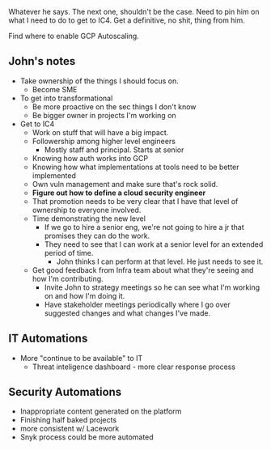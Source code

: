Whatever he says. The next one, shouldn't be the case. Need to pin him on what I need to do to get to IC4. Get a definitive, no shit, thing from him. 

Find where to enable GCP Autoscaling. 

## John's notes
- Take ownership of the things I should focus on. 
	- Become SME
- To get into transformational
	- Be more proactive on the sec things I don't know
	- Be bigger owner in projects I'm working on
- Get to IC4
	- Work on stuff that will have a big impact.
	- Followership among higher level engineers
		- Mostly staff and principal. Starts at senior
	- Knowing how auth works into GCP
	- Knowing how what implementations at tools need to be better implemented
	- Own vuln management and make sure that's rock solid. 
	- **Figure out how to define a cloud security engineer**
	- That promotion needs to be very clear that I have that level of ownership to everyone involved. 
	- Time demonstrating the new level
		- If we go to hire a senior eng, we're not going to hire a jr that promises they can do the work. 
		- They need to see that I can work at a senior level for an extended period of time. 
			- John thinks I can perform at that level. He just needs to see it. 
	- Get good feedback from Infra team about what they're seeing and how I'm contributing. 
		- Invite John to strategy meetings so he can see what I'm working on and how I'm doing it. 
		- Have stakeholder meetings periodically where I go over suggested changes and what changes I've made. 
## IT Automations
- More "continue to be available" to IT 
	- Threat inteligence dashboard - more clear response process 

## Security Automations
- Inappropriate content generated on the platform
- Finishing half baked projects
- more consistent w/ Lacework
- Snyk process could be more automated
